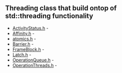 ## Threading class that build ontop of std::threading functionality

* [ActivityStatus.h](ActivityStatus.h) - 
* [Affinity.h](Affinity.h) - 
* [atomics.h](atomics.h) - 
* [Barrier.h](Barrier.h) - 
* [FrameBlock.h](FrameBlock.h) - 
* [Latch.h](Latch.h) - 
* [OperationQueue.h](OperationQueue.h) - 
* [OperationThreads.h](OperationThreads.h) - 
